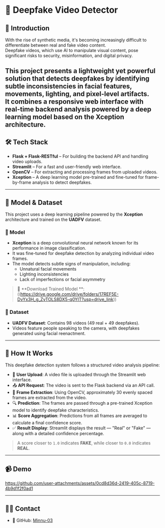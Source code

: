# 🎥 Deepfake Video Detector

## 🧠 Introduction

With the rise of synthetic media, it's becoming increasingly difficult to differentiate between real and fake video content.  
Deepfake videos, which use AI to manipulate visual content, pose significant risks to security, misinformation, and digital privacy.

This project presents a lightweight yet powerful solution that detects deepfakes by identifying subtle inconsistencies in facial features, movements, lighting, and pixel-level artifacts.  
It combines a responsive web interface with real-time backend analysis powered by a deep learning model based on the Xception architecture.
---

## 🛠️ Tech Stack

- **Flask + Flask-RESTful** – For building the backend API and handling video uploads.
- **Streamlit** – For a fast and user-friendly web interface.
- **OpenCV** – For extracting and processing frames from uploaded videos.
- **Xception** – A deep learning model pre-trained and fine-tuned for frame-by-frame analysis to detect deepfakes.

---

## 🧠 Model & Dataset

This project uses a deep learning pipeline powered by the **Xception** architecture and trained on the **UADFV** dataset.

### 🔸 Model
- **Xception** is a deep convolutional neural network known for its performance in image classification.
- It was fine-tuned for deepfake detection by analyzing individual video frames.
- The model detects subtle signs of manipulation, including:
  - Unnatural facial movements
  - Lighting inconsistencies
  - Lack of imperfections or facial asymmetry

> 📎 **Download Trained Model **: ((https://drive.google.com/drive/folders/17REF5E-DvYx3H_g_ZvTOLS8DX5-q0YIT?usp=drive_link)) 

### 🔸 Dataset
- **UADFV Dataset**: Contains 98 videos (49 real + 49 deepfakes).
- Videos feature people speaking to the camera, with deepfakes generated using facial reenactment.

---

## 🚀 How It Works

This deepfake detection system follows a structured video analysis pipeline:

- 🎥 **User Upload**: A video file is uploaded through the Streamlit web interface.
- 📤 **API Request**: The video is sent to the Flask backend via an API call.
- 🧩 **Frame Extraction**: Using OpenCV, approximately 30 evenly spaced frames are extracted from the video.
- 🔍 **Prediction**: The frames are passed through a pre-trained Xception model to identify deepfake characteristics.
- 📊 **Score Aggregation**: Predictions from all frames are averaged to calculate a final confidence score.
- ✅ **Result Display**: Streamlit displays the result — "Real" or "Fake" — along with a detailed confidence percentage.

> A score closer to `1.0` indicates **FAKE**, while closer to `0.0` indicates **REAL**.


---

## 📹 Demo


https://github.com/user-attachments/assets/0cd8d36d-2419-405c-8719-4b9d1f2f0ad1


---

## 🙋‍♀️ Contact

- 🔗 GitHub: [Minnu-03](https://github.com/Minnu-03)
